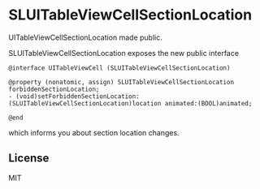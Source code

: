 # SLUITableViewCellSectionLocation
UITableViewCellSectionLocation made public.

SLUITableViewCellSectionLocation exposes the new public interface

``` objc
@interface UITableViewCell (SLUITableViewCellSectionLocation)

@property (nonatomic, assign) SLUITableViewCellSectionLocation forbiddenSectionLocation;
- (void)setForbiddenSectionLocation:(SLUITableViewCellSectionLocation)location animated:(BOOL)animated;

@end
```

which informs you about section location changes.

## License

MIT